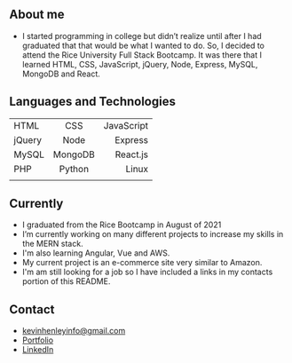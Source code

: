 ## About me

- I started programming in college but didn’t realize until after I had graduated that that would be what I wanted to do. So, I decided to attend the Rice University Full Stack Bootcamp. It was there that I learned HTML, CSS, JavaScript, jQuery, Node, Express, MySQL, MongoDB and React.


## Languages and Technologies 

| | | |
| :---  |    :----:   |   ---: |
| HTML | CSS | JavaScript |
| jQuery | Node | Express |
| MySQL | MongoDB | React.js  |
| PHP | Python | Linux |
| | | |



## Currently

- I graduated from the Rice Bootcamp in August of 2021
- I’m currently working on many different projects to increase my skills in the MERN stack.
- I'm also learning Angular, Vue and AWS.
- My current project is an e-commerce site very similar to Amazon.
- I'm am still looking for a job so I have included a links in my contacts portion of this README.



## Contact

- kevinhenleyinfo@gmail.com
- [Portfolio](https://kevinhenleycode.github.io/React_Portfolio/)
- [LinkedIn](https://www.linkedin.com/in/kevin-henley/)
